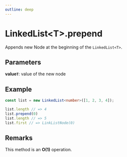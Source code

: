 ```yaml
---
outline: deep
---
```


# **LinkedList&lt;T&gt;.prepend**

Appends new Node at the beginning of the `LinkedList<T>`.

## ****Parameters****

**value`T`**: value of the new node

## ****Example****

```typescript
const list = new LinkedList<number>([1, 2, 3, 4]);

list.length // => 4
list.prepend(0)
list.length // => 5
list.first // => LinkListNode(0)
```

## ****Remarks****

This method is an **O(1)** operation.

